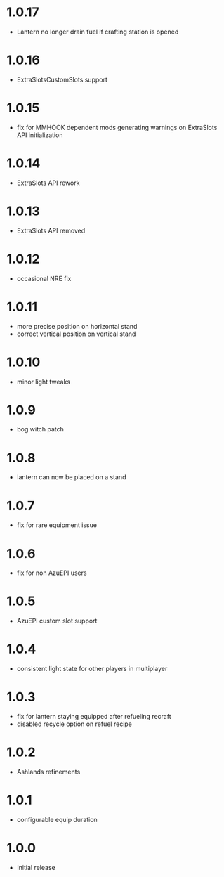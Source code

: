 # 1.0.17
* Lantern no longer drain fuel if crafting station is opened

# 1.0.16
* ExtraSlotsCustomSlots support

# 1.0.15
* fix for MMHOOK dependent mods generating warnings on ExtraSlots API initialization

# 1.0.14
* ExtraSlots API rework

# 1.0.13
* ExtraSlots API removed

# 1.0.12
* occasional NRE fix

# 1.0.11
* more precise position on horizontal stand
* correct vertical position on vertical stand

# 1.0.10
* minor light tweaks

# 1.0.9
* bog witch patch

# 1.0.8
* lantern can now be placed on a stand

# 1.0.7
* fix for rare equipment issue

# 1.0.6
* fix for non AzuEPI users

# 1.0.5
* AzuEPI custom slot support

# 1.0.4
* consistent light state for other players in multiplayer

# 1.0.3
* fix for lantern staying equipped after refueling recraft
* disabled recycle option on refuel recipe

# 1.0.2
* Ashlands refinements

# 1.0.1
* configurable equip duration

# 1.0.0
* Initial release
